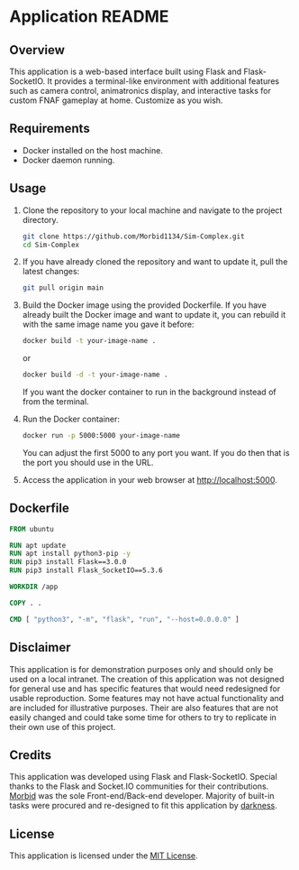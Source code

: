 # Application README

## Overview
This application is a web-based interface built using Flask and Flask-SocketIO. It provides a terminal-like environment with additional features such as camera control, animatronics display, and interactive tasks for custom FNAF gameplay at home. Customize as you wish.

## Requirements
- Docker installed on the host machine.
- Docker daemon running.

## Usage
1. Clone the repository to your local machine and navigate to the project directory.
    ```bash
    git clone https://github.com/Morbid1134/Sim-Complex.git
    cd Sim-Complex
    ```

2. If you have already cloned the repository and want to update it, pull the latest changes:
    ```bash
    git pull origin main
    ```

3. Build the Docker image using the provided Dockerfile. If you have already built the Docker image and want to update it, you can rebuild it with the same image name you gave it before:
    ```bash
    docker build -t your-image-name .
    ```
    or
    ```bash
    docker build -d -t your-image-name .
    ```
    If you want the docker container to run in the background instead of from the terminal.
5. Run the Docker container:
    ```bash
    docker run -p 5000:5000 your-image-name
    ```
    You can adjust the first 5000 to any port you want. If you do then that is the port you should use in the URL.

6. Access the application in your web browser at [http://localhost:5000](http://localhost:5000).

## Dockerfile
```Dockerfile
FROM ubuntu

RUN apt update
RUN apt install python3-pip -y
RUN pip3 install Flask==3.0.0
RUN pip3 install Flask_SocketIO==5.3.6

WORKDIR /app

COPY . .

CMD [ "python3", "-m", "flask", "run", "--host=0.0.0.0" ]
```

## Disclaimer
This application is for demonstration purposes only and should only be used on a local intranet. The creation of this application was not designed for general use and has specific features that would need redesigned for usable reproduction. Some features may not have actual functionality and are included for illustrative purposes. Their are also features that are not easily changed and could take some time for others to try to replicate in their own use of this project.

## Credits
This application was developed using Flask and Flask-SocketIO. Special thanks to the Flask and Socket.IO communities for their contributions. [Morbid](https://github.com/Morbid1134) was the sole Front-end/Back-end developer. Majority of built-in tasks were procured and re-designed to fit this application by [darkness](https://github.com/killas121).

## License
This application is licensed under the [MIT License](LICENSE).
